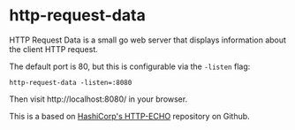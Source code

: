 http-request-data
=========================
HTTP Request Data is a small go web server that displays information about the client HTTP request.

The default port is 80, but this is configurable via the `-listen` flag:

```
http-request-data -listen=:8080
```

Then visit http://localhost:8080/ in your browser.

This is a based on [HashiCorp's HTTP-ECHO](https://github.com/hashicorp/http-echo) repository on Github.
